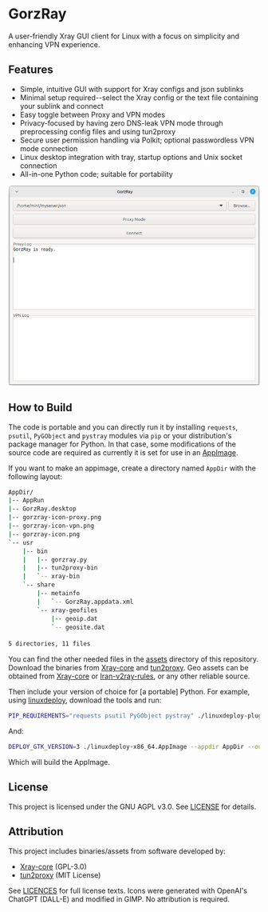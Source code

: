 # GorzRay

A user-friendly Xray GUI client for Linux with a focus on simplicity and enhancing VPN experience.

## Features
- Simple, intuitive GUI with support for Xray configs and json sublinks
- Minimal setup required--select the Xray config or the text file containing your sublink and connect
- Easy toggle between Proxy and VPN modes
- Privacy-focused by having zero DNS-leak VPN mode through preprocessing config files and using tun2proxy
- Secure user permission handling via Polkit; optional passwordless VPN mode connection
- Linux desktop integration with tray, startup options and Unix socket connection
- All-in-one Python code; suitable for portability

![GorzRay Screenshot](assets/GorzRay-screenshot.png)

## How to Build

The code is portable and you can directly run it by installing `requests`, `psutil`, `PyGObject` and `pystray` modules via `pip` or your distribution's package manager for Python. In that case, some modifications of the source code are required as currently it is set for use in an [AppImage](https://github.com/AppImage/AppImageKit).

If you want to make an appimage, create a directory named `AppDir` with the following layout:

```bash
AppDir/
|-- AppRun
|-- GorzRay.desktop
|-- gorzray-icon-proxy.png
|-- gorzray-icon-vpn.png
|-- gorzray-icon.png
`-- usr
    |-- bin
    |   |-- gorzray.py
    |   |-- tun2proxy-bin
    |   `-- xray-bin
    `-- share
        |-- metainfo
        |   `-- GorzRay.appdata.xml
        `-- xray-geofiles
            |-- geoip.dat
            `-- geosite.dat

5 directories, 11 files
```

You can find the other needed files in the [assets](assets) directory of this repository. Download the binaries from [Xray-core](https://github.com/XTLS/Xray-core) and [tun2proxy](https://github.com/tun2proxy/tun2proxy). Geo assets can be obtained from [Xray-core](https://github.com/XTLS/Xray-core) or [Iran-v2ray-rules](https://github.com/Chocolate4U/Iran-v2ray-rules), or any other reliable source.

Then include your version of choice for [a portable] Python. For example, using [linuxdeploy](https://github.com/linuxdeploy/linuxdeploy), download the tools and run:

```bash
PIP_REQUIREMENTS="requests psutil PyGObject pystray" ./linuxdeploy-plugin-python.sh --appdir AppDir/
```
And:

```bash
DEPLOY_GTK_VERSION=3 ./linuxdeploy-x86_64.AppImage --appdir AppDir --output appimage --icon-file AppDir/gorzray-icon.png --desktop-file AppDir/GorzRay.desktop --plugin gtk
```
Which will build the AppImage.

## License
This project is licensed under the GNU AGPL v3.0. See [LICENSE](LICENSE) for details.

## Attribution

This project includes binaries/assets from software developed by:
- [Xray-core](https://github.com/XTLS/Xray-core) (GPL-3.0)
- [tun2proxy](https://github.com/tun2proxy/tun2proxy) (MIT License)

See [LICENCES](LICENSES) for full license texts.
Icons were generated with OpenAI's ChatGPT (DALL-E) and modified in GIMP. No attribution is required.

